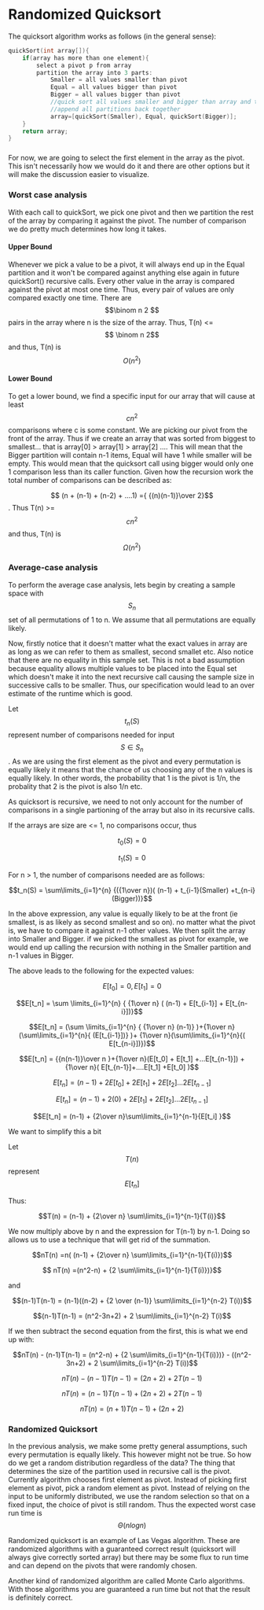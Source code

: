 # Randomized Quicksort

The quicksort algorithm works as follows \(in the general sense\):

```cpp
quickSort(int array[]){
    if(array has more than one element){
        select a pivot p from array
        partition the array into 3 parts:
            Smaller = all values smaller than pivot
            Equal = all values bigger than pivot
            Bigger = all values bigger than pivot
            //quick sort all values smaller and bigger than array and then
            //append all partitions back together
            array=[quickSort(Smaller), Equal, quickSort(Bigger)];
    }
    return array;
}
```

### 

For now, we are going to select the first element in the array as the pivot.  This isn't necessarily how we would do it and there are other options but it will make the discussion easier to visualize.

### Worst case analysis

With each call to quickSort, we pick one pivot and then we partition the rest of the array by comparing it against the pivot.  The number of comparison we do pretty much determines how long it takes.

#### Upper Bound

Whenever we pick a value to be a pivot, it will always end up in the Equal partition and it won't be compared against anything else again in future quickSort\(\) recursive calls.  Every other value in the array is compared against the pivot at most one time.  Thus, every pair of values are only compared exactly one time.  There are $$\binom n 2 $$pairs in the array where n is the size of the array. Thus, T\(n\) &lt;= $$ \binom n 2$$ and thus, T\(n\) is $$O(n^2)$$

#### Lower Bound

To get a lower bound, we find a specific input for our array that will cause at least $$c n^2$$comparisons where c is some constant.  We are picking our pivot from the front of the array.  Thus if we create an array that was sorted from biggest to smallest... that is array\[0\] &gt; array\[1\] &gt; array\[2\] .... This will mean that the Bigger partition will contain n-1 items, Equal will have 1 while smaller will be empty.  This would mean that the quicksort call using bigger would only one 1 comparison less than its caller function.  Given how the recursion work the total number of comparisons can be described as:

 $$ (n + (n-1) + (n-2) + ....1) ={ {(n)(n-1)}\over 2}$$.  Thus T\(n\) &gt;= $$cn^2$$ and thus, T\(n\) is $$\Omega (n^2)$$

### Average-case analysis

To perform the average case analysis, lets begin by creating a sample space with $$S_n$$ set of all permutations of 1 to n.  We assume that all permutations are equally likely.

Now, firstly notice that it doesn't matter what the exact values in array are as long as we can refer to them as smallest, second smallet etc. Also notice that there are no equality in this sample set.  This is not a bad assumption because equality allows multiple values to be placed into the Equal set which doesn't make it into the next recursive call causing the sample size in successive calls to be smaller. Thus, our specification would lead to an over estimate of the runtime which is good.

Let $$t_n(S)$$represent number of comparisons needed for input $$S \in S_n$$.  As we are using the first element as the pivot and every permutation is equally likely it means that the chance of us choosing any of the n values is equally likely.  In other words, the probability that 1 is the pivot is 1/n, the probality that 2 is the pivot is also 1/n etc.

As quicksort is recursive, we need to not only account for the number of comparisons in a single partioning of the array but also in its recursive calls. 

If the arrays are size are  &lt;= 1, no comparisons occur, thus

$$t_0(S) = 0$$  

$$t_1(S)=0$$

For n &gt; 1, the number of comparisons needed are as follows:

$$t_n(S) = \sum\limits_{i=1}^{n} {({1\over n})( (n-1) + t_{i-1}(Smaller) +t_{n-i}(Bigger))}$$

In the above expression, any value is equally likely to be at the front \(ie smallest, is as likely as second smallest and so on\).  no matter what the pivot is, we have to compare it against n-1 other values.  We then split the array into Smaller and Bigger.  if we picked the smallest as pivot for example, we would end up calling the recursion with nothing in the Smaller partition and n-1 values in Bigger.  

The above leads to the following for the expected values:

$$E[t_0] = 0, E[t_1] = 0$$

$$E[t_n] = \sum \limits_{i=1}^{n} { {1\over n} ( (n-1) + E[t_{i-1}] + E[t_{n-i}])}$$

$$E[t_n] = (\sum \limits_{i=1}^{n} { {1\over n}  (n-1)} )+{1\over n}(\sum\limits_{i=1}^{n}{ (E[t_{i-1}])} )+  {1\over n}(\sum\limits_{i=1}^{n}{( E[t_{n-i}])})$$

$$E[t_n] = {{n(n-1)}\over n }+{1\over n}(E[t_0]  + E[t_1]  +...E[t_{n-1}]) +{1\over n}( E[t_{n-1}]+....E[t_1] +E[t_0] )$$

$$E[t_n] = (n-1) + 2E[t_0]  + 2E[t_1]  + 2E[t_2] ...2E[t_{n-1}]$$

$$E[t_n] = (n-1) + 2(0) + 2E[t_1]  + 2E[t_2] ...2E[t_{n-1}]$$

$$E[t_n] = (n-1) + {2\over n}\sum\limits_{i=1}^{n-1}{E[t_i] }$$

We want to simplify this a bit

Let $$T(n)$$ represent $$E[t_n]$$

Thus:

$$T(n) = (n-1) + {2\over n} \sum\limits_{i=1}^{n-1}{T(i)}$$

We now multiply above by n and the expression for T\(n-1\) by n-1.  Doing so allows us to use a technique that will get rid of the summation.

$$nT(n) =n( (n-1) + {2\over n} \sum\limits_{i=1}^{n-1}{T(i)})$$

$$ nT(n) =(n^2-n) + {2 \sum\limits_{i=1}^{n-1}{T(i)})}$$

and

$$(n-1)T(n-1) = (n-1)((n-2) + {2 \over (n-1)} \sum\limits_{i=1}^{n-2} T(i))$$ 

$$(n-1)T(n-1) = (n^2-3n+2) + 2 \sum\limits_{i=1}^{n-2} T(i)$$

If we then subtract the second equation from the first, this is what we end up with:

$$nT(n) - (n-1)T(n-1) =  (n^2-n) + {2 \sum\limits_{i=1}^{n-1}{T(i)})} - ((n^2-3n+2) + 2 \sum\limits_{i=1}^{n-2} T(i))$$

$$ nT(n) - (n-1)T(n-1) = (2n+2) + {2 T(n-1)}$$

$$nT(n) = (n-1)T(n-1) + (2n+2) + {2 T(n-1)}$$

$$ nT(n) = (n+1)T(n-1) + (2n+2)$$  


### Randomized Quicksort

In the previous analysis, we make some pretty general assumptions, such every permutation is equally likely.  This however might not be true.  So how do we get a random distribution regardless of the data?  The thing that determines the size of the partition used in recursive call is the pivot.  Currently algorithm chooses first element as pivot.  Instead of picking first element as pivot, pick a random element as pivot.  Instead of relying on the input to be uniformly distributed, we use the random selection so that on a fixed input, the choice of pivot is still random.  Thus the expected worst case run time is $$\Theta (nlogn)$$

Randomized quicksort is an example of Las Vegas algorithm.  These are randomized algorithms with a guaranteed correct result \(quicksort will always give correctly sorted array\) but there may be some flux to run time and can depend on the pivots that were randomly chosen.

Another kind of randomized algorithm are called Monte Carlo algorithms.  With those algorithms you are guaranteed a run time but not that the result is definitely correct.



